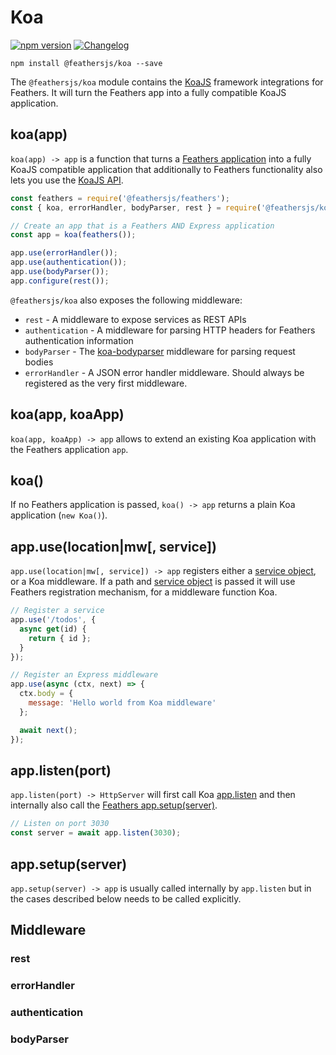 # Koa

[![npm version](https://img.shields.io/npm/v/@feathersjs/koa.svg?style=flat-square)](https://www.npmjs.com/package/@feathersjs/koa)
[![Changelog](https://img.shields.io/badge/changelog-.md-blue.svg?style=flat-square)](https://github.com/feathersjs/feathers/blob/crow/packages/koa/CHANGELOG.md)

```
npm install @feathersjs/koa --save
```

The `@feathersjs/koa` module contains the [KoaJS](https://koajs.com/) framework integrations for Feathers. It will turn the Feathers app into a fully compatible KoaJS application.

## koa(app)

`koa(app) -> app` is a function that turns a [Feathers application](./application.md) into a fully KoaJS compatible application that additionally to Feathers functionality also lets you use the [KoaJS API](https://koajs.com/).

```js
const feathers = require('@feathersjs/feathers');
const { koa, errorHandler, bodyParser, rest } = require('@feathersjs/koa');

// Create an app that is a Feathers AND Express application
const app = koa(feathers());

app.use(errorHandler());
app.use(authentication());
app.use(bodyParser());
app.configure(rest());
```

`@feathersjs/koa` also exposes the following middleware:

- `rest` - A middleware to expose services as REST APIs
- `authentication` - A middleware for parsing HTTP headers for Feathers authentication information
- `bodyParser` - The [koa-bodyparser](https://github.com/koajs/bodyparser) middleware for parsing request bodies
- `errorHandler` - A JSON error handler middleware. Should always be registered as the very first middleware.

## koa(app, koaApp)

`koa(app, koaApp) -> app` allows to extend an existing Koa application with the Feathers application `app`.

## koa()

If no Feathers application is passed, `koa() -> app` returns a plain Koa application (`new Koa()`).

## app.use(location|mw[, service])

`app.use(location|mw[, service]) -> app` registers either a [service object](./services.md), or a Koa middleware. If a path and [service object](./services.md) is passed it will use Feathers registration mechanism, for a middleware function Koa.

```js
// Register a service
app.use('/todos', {
  async get(id) {
    return { id };
  }
});

// Register an Express middleware
app.use(async (ctx, next) => {
  ctx.body = {
    message: 'Hello world from Koa middleware'
  };

  await next();
});
```

## app.listen(port)

`app.listen(port) -> HttpServer` will first call Koa [app.listen](http://expressjs.com/en/4x/api.html#app.listen) and then internally also call the [Feathers app.setup(server)](./application.md#setupserver).

```js
// Listen on port 3030
const server = await app.listen(3030);
```

## app.setup(server)

`app.setup(server) -> app` is usually called internally by `app.listen` but in the cases described below needs to be called explicitly.

## Middleware

### rest

### errorHandler

### authentication

### bodyParser

